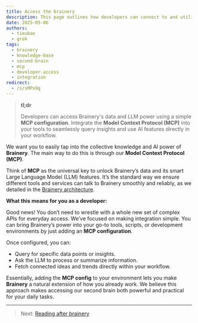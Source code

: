 ```yaml
---
title: Access the brainery
description: This page outlines how developers can connect to and utilize Brainery's extensive knowledge base and AI-driven capabilities. By integrating a straightforward MCP configuration, you can seamlessly access powerful insights directly within your existing development tools and workflows.
date: 2025-05-06
authors:
  - tieubao
  - grok
tags:
  - brainery
  - knowledge-base
  - second-brain
  - mcp
  - developer-access
  - integration
redirect:
  - /s/sMPx9g
---
```


> **tl;dr**
>
> Developers can access Brainery's data and LLM power using a simple **MCP configuration**. Integrate the **Model Context Protocol (MCP)** into your tools to seamlessly query insights and use AI features directly in your workflow.

We want you to easily tap into the collective knowledge and AI power of **Brainery**. The main way to do this is through our **Model Context Protocol (MCP)**.

Think of **MCP** as the universal key to unlock Brainery’s data and its smart Large Language Model (LLM) features. It’s the standard way we ensure different tools and services can talk to Brainery smoothly and reliably, as we detailed in the [Brainery architecture](architecture.md).

**What this means for you as a developer:**

Good news! You don’t need to wrestle with a whole new set of complex APIs for everyday access. We’ve focused on making integration simple. You can bring Brainery’s power into your go-to tools, scripts, or development environments by just adding an **MCP configuration**.

Once configured, you can:

* Query for specific data points or insights.
* Ask the LLM to process or summarize information.
* Fetch connected ideas and trends directly within your workflow.

Essentially, adding the **MCP config** to your environment lets you make **Brainery** a natural extension of how you already work. We believe this approach makes accessing our second brain both powerful and practical for your daily tasks.

---

> Next: [Reading after brainery](reading.md)
